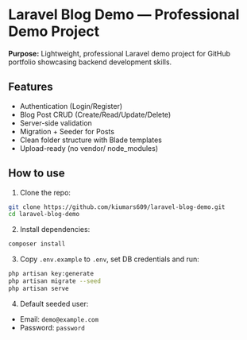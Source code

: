 # Laravel Blog Demo — Professional Demo Project

**Purpose:** Lightweight, professional Laravel demo project for GitHub portfolio showcasing backend development skills.

## Features
- Authentication (Login/Register)
- Blog Post CRUD (Create/Read/Update/Delete)
- Server-side validation
- Migration + Seeder for Posts
- Clean folder structure with Blade templates
- Upload-ready (no vendor/ node_modules)

## How to use
1. Clone the repo:
```bash
git clone https://github.com/kiumars609/laravel-blog-demo.git
cd laravel-blog-demo
```
2. Install dependencies:
```bash
composer install
```
3. Copy `.env.example` to `.env`, set DB credentials and run:
```bash
php artisan key:generate
php artisan migrate --seed
php artisan serve
```
4. Default seeded user:
- Email: `demo@example.com`
- Password: `password`
